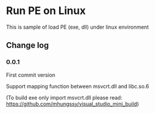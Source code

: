 # Run PE on Linux

This is sample of load PE (exe, dll) under linux environment

## Change log

### 0.0.1

 First commit version

 Support mapping function between msvcrt.dll and libc.so.6

 (To build exe only import msvcrt.dll please read: https://github.com/mhungssy/visual_studio_mini_build)
